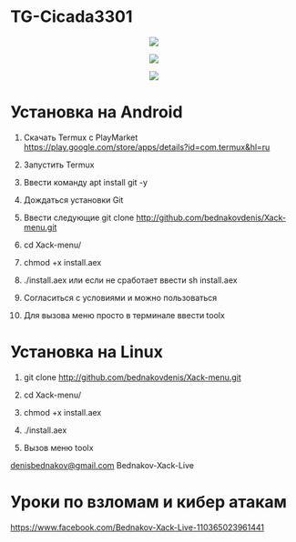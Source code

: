 # TG-Cicada3301


<p align="center">
  <img src="https://github.com/bednakovdenis/TeleGram-Scraper/blob/master/Logo/1.jpg">
</p>


<p align="center">
  <img src="https://github.com/bednakovdenis/TeleGram-Scraper/blob/master/Logo/2.jpg">
</p>

<p align="center">
  <img src="https://github.com/bednakovdenis/TeleGram-Scraper/blob/master/Logo/3.jpg">
</p>



# Установка на Android

1. Скачать Termux c PlayMarket https://play.google.com/store/apps/details?id=com.termux&hl=ru

2. Запустить Termux

3. Ввести команду apt install git -y

4. Дождаться установки Git

5. Ввести следующие git clone http://github.com/bednakovdenis/Xack-menu.git

6. cd Xack-menu/                      

7. chmod +x install.aex

8. ./install.aex или если не сработает ввести sh install.aex

9. Согласиться с условиями и можно пользоваться

10. Для вызова меню просто в терминале ввести toolx


# Установка на Linux

1. git clone http://github.com/bednakovdenis/Xack-menu.git

2. cd Xack-menu/

3. chmod +x install.aex

4. ./install.aex

5. Вызов меню toolx


denisbednakov@gmail.com    Bednakov-Xack-Live

# Уроки по взломам и  кибер атакам
https://www.facebook.com/Bednakov-Xack-Live-110365023961441
